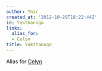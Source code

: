 ```yaml
---
author: Ymir
created_at: '2012-10-29T18:22:44Z'
id: Yakthanoga
links:
  alias_for:
  - Celyn
title: Yakthanoga
---
```


Alias for [Celyn]

  [Celyn]: Celyn